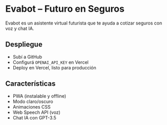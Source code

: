 # Evabot – Futuro en Seguros

Evabot es un asistente virtual futurista que te ayuda a cotizar seguros con voz y chat IA.

## Despliegue

- Subí a GitHub
- Configurá `OPENAI_API_KEY` en Vercel
- Deploy en Vercel, listo para producción

## Características

- PWA (instalable y offline)
- Modo claro/oscuro
- Animaciones CSS
- Web Speech API (voz)
- Chat IA con GPT-3.5
